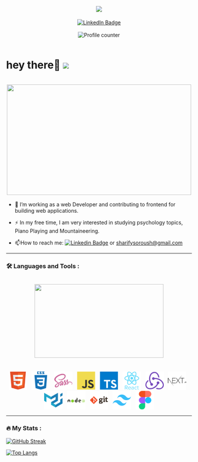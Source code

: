 
<div id="header" align="center">
  <img src="https://media.giphy.com/media/M9gbBd9nbDrOTu1Mqx/giphy.gif" width="100"/>
</div>
<br />
<div id="badges" align="center">
  <a href="https://www.linkedin.com/in/cladux/" target="_blank">
    <img src="https://img.shields.io/badge/LinkedIn-blue?style=for-the-badge&logo=linkedin&logoColor=white" alt="LinkedIn Badge"/>
  </a>
</div>
<br />
<div id="viewCounter" align="center">
<img src="https://komarev.com/ghpvc/?username=Claudx&style=flat-square&color=blue" alt="Profile counter"/>
</div>
<br />
<h1>
  hey there👋
  <img src="https://media.giphy.com/media/hvRJCLFzcasrR4ia7z/giphy.gif" width="30px"/>
</h1>
<br />
<div align="center">
  <img src="https://media.giphy.com/media/dWesBcTLavkZuG35MI/giphy.gif" width="500" height="300"/>
  
</div>

- :telescope: I’m working as a web Developer and contributing to frontend for building web applications.

- :zap: In my free time, I am very interested in studying psychology topics, Piano Playing and Mountaineering.

- :mailbox:How to reach me: [![Linkedin Badge](https://img.shields.io/badge/-kakbar-blue?style=flat&logo=Linkedin&logoColor=white)](https://www.linkedin.com/in/cladux/)
  or <a href="mailto:sharifysoroush@gmail.com" target="_blank">sharifysoroush@gmail.com </a>

- ---

### :hammer_and_wrench: Languages and Tools :
<br />
<div align="center">
  <img src="https://media.giphy.com/media/v1.Y2lkPTc5MGI3NjExYXFhY2RiaXF5dmtmcnlkODV1b2FlOXJ3eWdhbWRrMDFmb2JtY3R3eSZlcD12MV9pbnRlcm5hbF9naWZfYnlfaWQmY3Q9Zw/xT9IgzoKnwFNmISR8I/giphy.gif"  width="350" height="200"/>
</div>
<br />
<br />
<div align="center">
  <img src="https://github.com/devicons/devicon/blob/master/icons/html5/html5-original.svg" title="HTML5" alt="HTML5" width="50" height="50"/>&nbsp;&nbsp;
  <img src="https://github.com/devicons/devicon/blob/master/icons/css3/css3-plain-wordmark.svg"  title="CSS3" alt="CSS3" width="50" height="50"/>&nbsp;&nbsp;
  <img src="https://github.com/devicons/devicon/blob/master/icons/sass/sass-original.svg"  title="Sass" alt="Sass" width="50" height="50"/>&nbsp;&nbsp;
  <img src="https://github.com/devicons/devicon/blob/master/icons/javascript/javascript-original.svg" title="JavaScript" alt="JavaScript" width="50" height="50"/>&nbsp;&nbsp;
  <img src="https://github.com/devicons/devicon/blob/master/icons/typescript/typescript-original.svg" title="TypeScript" alt="TypeScript" width="50" height="50"/>&nbsp;&nbsp;
  <img src="https://github.com/devicons/devicon/blob/master/icons/react/react-original-wordmark.svg" title="React" alt="React" width="50" height="50"/>&nbsp;&nbsp;
  <img src="https://github.com/devicons/devicon/blob/master/icons/redux/redux-original.svg" title="Redux" alt="Redux " width="50" height="50"/>&nbsp;&nbsp;
  <img src="https://github.com/devicons/devicon/blob/master/icons/nextjs/nextjs-original-wordmark.svg" title="Next" alt="Next" width="50" height="50"/>&nbsp;&nbsp;
  <img src="https://github.com/devicons/devicon/blob/master/icons/materialui/materialui-original.svg" title="Material UI" alt="Material-UI" width="50" height="50"/>&nbsp;&nbsp;
  <img src="https://github.com/devicons/devicon/blob/master/icons/nodejs/nodejs-original-wordmark.svg" title="NodeJS" alt="NodeJS" width="50" height="50"/>&nbsp;&nbsp;
  <img src="https://github.com/devicons/devicon/blob/master/icons/git/git-original-wordmark.svg" title="Git" **alt="Git" width="50" height="50"/>&nbsp;&nbsp;
  <img src="https://github.com/devicons/devicon/blob/master/icons/tailwindcss/tailwindcss-plain.svg" title="Tailwind" **alt="Tailwind" width="50" height="50"/>&nbsp;&nbsp;
  <img src="https://github.com/devicons/devicon/blob/master/icons/figma/figma-original.svg" title="Figma" **alt="Figma" width="50" height="50"/>
</div>

---

### :fire: My Stats :

[![GitHub Streak](http://github-readme-streak-stats.herokuapp.com?user=Cladux&theme=dark)](https://git.io/streak-stats)

[![Top Langs](https://github-readme-stats.vercel.app/api/top-langs/?username=Cladux&layout=compact&theme=vision-friendly-dark)](https://github.com/anuraghazra/github-readme-stats)
